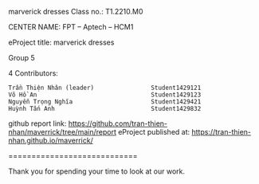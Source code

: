 marverick dresses
Class no.: T1.2210.M0

CENTER NAME: FPT – Aptech – HCM1

eProject title: marverick dresses

Group 5 

4 Contributors:

    Trần Thiện Nhân (leader)                Student1429121
    Võ Hồ An                                Student1429123     
    Nguyễn Trọng Nghĩa                      Student1429421
    Huỳnh Tấn Anh                           Student1429832

github report link: https://github.com/tran-thien-nhan/maverrick/tree/main/report
eProject published at: https://tran-thien-nhan.github.io/maverrick/

============================

Thank you for spending your time to look at our work.
